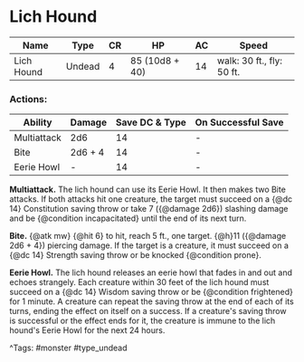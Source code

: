 # Lich Hound

| Name | Type | CR | HP | AC | Speed |
|------|------|----|----|----|-------|
| Lich Hound | Undead | 4 | 85 (10d8 + 40) | 14 | walk: 30 ft., fly: 50 ft. |

### Actions:

| Ability | Damage | Save DC & Type | On Successful Save |
|---------|--------|----------------|--------------------|
| Multiattack | 2d6 | 14 | - |
| Bite | 2d6 + 4 | 14 | - |
| Eerie Howl | - | 14 | - |


**Multiattack.** The lich hound can use its Eerie Howl. It then makes two Bite attacks. If both attacks hit one creature, the target must succeed on a {@dc 14} Constitution saving throw or take 7 ({@damage 2d6}) slashing damage and be {@condition incapacitated} until the end of its next turn.

**Bite.** {@atk mw} {@hit 6} to hit, reach 5 ft., one target. {@h}11 ({@damage 2d6 + 4}) piercing damage. If the target is a creature, it must succeed on a {@dc 14} Strength saving throw or be knocked {@condition prone}.

**Eerie Howl.** The lich hound releases an eerie howl that fades in and out and echoes strangely. Each creature within 30 feet of the lich hound must succeed on a {@dc 14} Wisdom saving throw or be {@condition frightened} for 1 minute. A creature can repeat the saving throw at the end of each of its turns, ending the effect on itself on a success. If a creature's saving throw is successful or the effect ends for it, the creature is immune to the lich hound's Eerie Howl for the next 24 hours.

^Tags: #monster #type_undead
